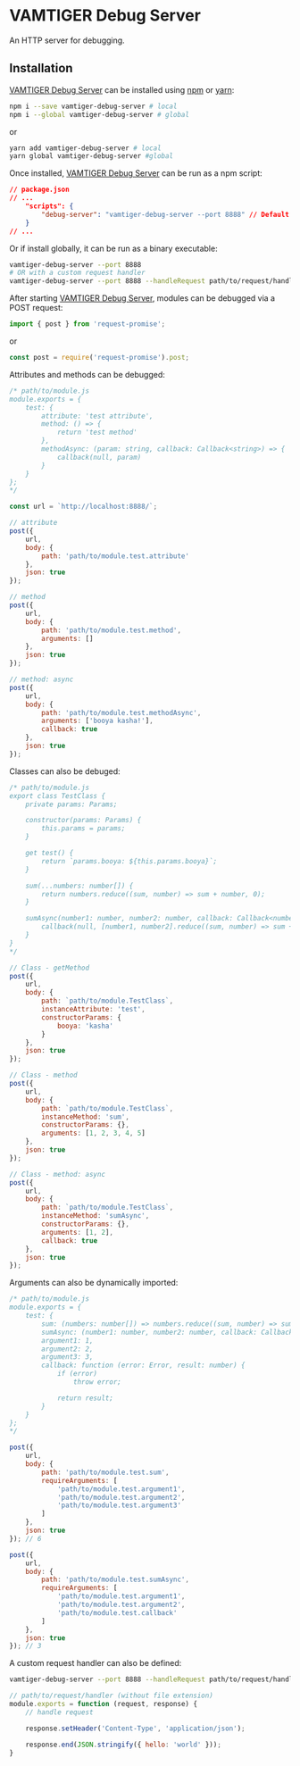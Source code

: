 # VAMTIGER Debug Server
An HTTP server for debugging.

## Installation
[VAMTIGER Debug Server](https://github.com/vamtiger-project/vamtiger-debug-server) can be installed using [npm](https://www.npmjs.com/) or [yarn](https://yarnpkg.com/en/):
```bash
npm i --save vamtiger-debug-server # local
npm i --global vamtiger-debug-server # global
```
or
```bash
yarn add vamtiger-debug-server # local
yarn global vamtiger-debug-server #global
```

Once installed, [VAMTIGER Debug Server](https://github.com/vamtiger-project/vamtiger-debug-server) can be run as a npm script:
```json
// package.json
// ...
    "scripts": {
        "debug-server": "vamtiger-debug-server --port 8888" // Default port = 8888
    }
// ...
```
Or if install globally, it can be run as a binary executable:
```bash
vamtiger-debug-server --port 8888
# OR with a custom request handler
vamtiger-debug-server --port 8888 --handleRequest path/to/request/handler
```

After starting [VAMTIGER Debug Server](https://github.com/vamtiger-project/vamtiger-debug-server), modules can be debugged via a POST request:
```typescript
import { post } from 'request-promise';
```
or
```javascript
const post = require('request-promise').post;
```

Attributes and methods can be debugged:
```javascript
/* path/to/module.js
module.exports = {
    test: {
        attribute: 'test attribute',
        method: () => {
            return 'test method'
        },
        methodAsync: (param: string, callback: Callback<string>) => {
            callback(null, param)
        }
    }
};
*/

const url = `http://localhost:8888/`;

// attribute
post({
    url,
    body: {
        path: 'path/to/module.test.attribute'
    },
    json: true
});

// method
post({
    url,
    body: {
        path: 'path/to/module.test.method',
        arguments: []
    },
    json: true
});

// method: async
post({
    url,
    body: {
        path: 'path/to/module.test.methodAsync',
        arguments: ['booya kasha!'],
        callback: true
    },
    json: true
});
```

Classes can also be debuged:
```javascript
/* path/to/module.js
export class TestClass {
    private params: Params;

    constructor(params: Params) {
        this.params = params;
    }

    get test() {
        return `params.booya: ${this.params.booya}`;
    }

    sum(...numbers: number[]) {
        return numbers.reduce((sum, number) => sum + number, 0);
    }

    sumAsync(number1: number, number2: number, callback: Callback<number>) {
        callback(null, [number1, number2].reduce((sum, number) => sum + number, 0));
    }
}
*/

// Class - getMethod
post({
    url,
    body: {
        path: `path/to/module.TestClass`,
        instanceAttribute: 'test',
        constructorParams: {
            booya: 'kasha'
        }
    },
    json: true
});

// Class - method
post({
    url,
    body: {
        path: `path/to/module.TestClass`,
        instanceMethod: 'sum',
        constructorParams: {},
        arguments: [1, 2, 3, 4, 5]
    },
    json: true
});

// Class - method: async
post({
    url,
    body: {
        path: `path/to/module.TestClass`,
        instanceMethod: 'sumAsync',
        constructorParams: {},
        arguments: [1, 2],
        callback: true
    },
    json: true
});
```

Arguments can also be dynamically imported:
```javascript
/* path/to/module.js
module.exports = {
    test: {
        sum: (numbers: number[]) => numbers.reduce((sum, number) => sum + number, 0),
        sumAsync: (number1: number, number2: number, callback: Callback<number>) => callback(null, [number1, number2].reduce((sum, number) => sum + number, 0)),
        argument1: 1,
        argument2: 2,
        argument3: 3,
        callback: function (error: Error, result: number) {
            if (error)
                throw error;

            return result;
        }
    }
};
*/

post({
    url,
    body: {
        path: 'path/to/module.test.sum',
        requireArguments: [
            'path/to/module.test.argument1',
            'path/to/module.test.argument2',
            'path/to/module.test.argument3'
        ]
    },
    json: true
}); // 6

post({
    url,
    body: {
        path: 'path/to/module.test.sumAsync',
        requireArguments: [
            'path/to/module.test.argument1',
            'path/to/module.test.argument2',
            'path/to/module.test.callback'
        ]
    },
    json: true
}); // 3
```

A custom request handler can also be defined:
```bash
vamtiger-debug-server --port 8888 --handleRequest path/to/request/handler
```
```javascript
// path/to/request/handler (without file extension)
module.exports = function (request, response) {
    // handle request

    response.setHeader('Content-Type', 'application/json');

    response.end(JSON.stringify({ hello: 'world' }));
}
```